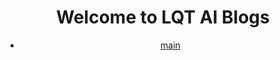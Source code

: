 <header>

# Welcome to LQT AI Blogs
* [main](https://lqtrung1998.github.io/LQT-AI-Blogs/)

</header>
